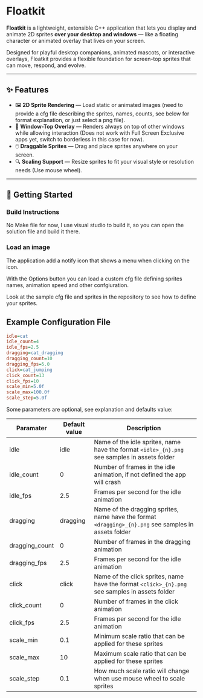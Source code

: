 ﻿# Floatkit

**Floatkit** is a lightweight, extensible C++ application that lets you display and animate 2D sprites **over your desktop and windows** — like a floating character or animated overlay that lives on your screen.

Designed for playful desktop companions, animated mascots, or interactive overlays, Floatkit provides a flexible foundation for screen-top sprites that can move, respond, and evolve.

---

## ✨ Features

- 🖼️ **2D Sprite Rendering** — Load static or animated images (need to provide a cfg file describing the sprites, names, counts, see below for format explanation, or just select a png file).
- 🧲 **Window-Top Overlay** — Renders always on top of other windows while allowing interaction (Does not work with Full Screen Exclusive apps yet, switch to borderless in this case for now).
- 🖱️ **Draggable Sprites** — Drag and place sprites anywhere on your screen.
- 🔍 **Scaling Support** — Resize sprites to fit your visual style or resolution needs (Use mouse wheel).

---

## 🚀 Getting Started

### Build Instructions

No Make file for now, I use visual studio to build it, so you can open the solution file and build it there.

### Load an image

The application add a notify icon that shows a menu when clicking on the icon.

With the Options button you can load a custom cfg file defining sprites names, animation speed and other confgiuration.

Look at the sample cfg file and sprites in the repository to see how to define your sprites.

## Example Configuration File

```cfg
idle=cat
idle_count=4
idle_fps=2.5
dragging=cat_dragging
dragging_count=10
dragging_fps=5.0
click=cat_jumping
click_count=13
click_fps=10
scale_min=5.0f
scale_max=100.0f
scale_step=5.0f
```

Some parameters are optional, see explanation and defaults value:

|Paramater|Default value|Description|
|----|----|---------|
|idle|idle|Name of the idle sprites, name have the format `<idle>_{n}.png` see samples in assets folder|
|idle_count|0|Number of frames in the idle animation, if not defined the app will crash|
|idle_fps|2.5|Frames per second for the idle animation|
|dragging|dragging|Name of the dragging sprites, name have the format `<dragging>_{n}.png` see samples in assets folder|
|dragging_count|0|Number of frames in the dragging animation|
|dragging_fps|2.5|Frames per second for the idle animation|
|click|click|Name of the click sprites, name have the format `<click>_{n}.png` see samples in assets folder|
|click_count|0|Number of frames in the click animation|
|click_fps|2.5|Frames per second for the idle animation|
|scale_min|0.1|Minimum scale ratio that can be applied for these sprites|
|scale_max|10|Maximum scale ratio that can be applied for these sprites|
|scale_step|0.1|How much scale ratio will change when use mouse wheel to scale sprites|
